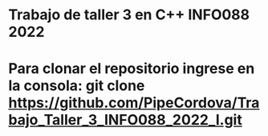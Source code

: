 # Trabajo de taller 3 en C++ INFO088 2022

# Para clonar el repositorio ingrese en la consola: git clone https://github.com/PipeCordova/Trabajo_Taller_3_INFO088_2022_I.git

